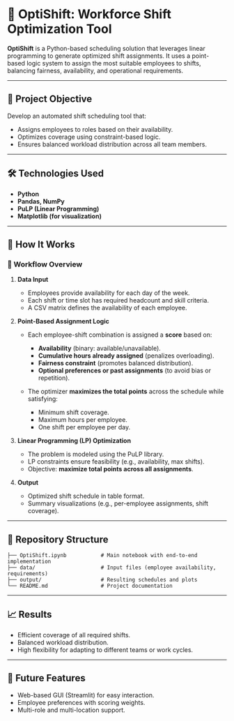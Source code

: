 # 🧠 OptiShift: Workforce Shift Optimization Tool

**OptiShift** is a Python-based scheduling solution that leverages linear programming to generate optimized shift assignments. It uses a point-based logic system to assign the most suitable employees to shifts, balancing fairness, availability, and operational requirements.

---

## 🎯 Project Objective

Develop an automated shift scheduling tool that:

* Assigns employees to roles based on their availability.
* Optimizes coverage using constraint-based logic.
* Ensures balanced workload distribution across all team members.

---

## 🛠️ Technologies Used

* **Python**
* **Pandas, NumPy**
* **PuLP (Linear Programming)**
* **Matplotlib (for visualization)**

---

## 🧮 How It Works

### 🔄 Workflow Overview

1. **Data Input**

   * Employees provide availability for each day of the week.
   * Each shift or time slot has required headcount and skill criteria.
   * A CSV matrix defines the availability of each employee.

2. **Point-Based Assignment Logic**

   * Each employee-shift combination is assigned a **score** based on:

     * **Availability** (binary: available/unavailable).
     * **Cumulative hours already assigned** (penalizes overloading).
     * **Fairness constraint** (promotes balanced distribution).
     * **Optional preferences or past assignments** (to avoid bias or repetition).
   * The optimizer **maximizes the total points** across the schedule while satisfying:

     * Minimum shift coverage.
     * Maximum hours per employee.
     * One shift per employee per day.

3. **Linear Programming (LP) Optimization**

   * The problem is modeled using the PuLP library.
   * LP constraints ensure feasibility (e.g., availability, max shifts).
   * Objective: **maximize total points across all assignments**.

4. **Output**

   * Optimized shift schedule in table format.
   * Summary visualizations (e.g., per-employee assignments, shift coverage).

---

## 📁 Repository Structure

```
├── OptiShift.ipynb           # Main notebook with end-to-end implementation
├── data/                     # Input files (employee availability, requirements)
├── output/                   # Resulting schedules and plots
└── README.md                 # Project documentation
```

---

## 📈 Results

* Efficient coverage of all required shifts.
* Balanced workload distribution.
* High flexibility for adapting to different teams or work cycles.

---

## 🚀 Future Features

* Web-based GUI (Streamlit) for easy interaction.
* Employee preferences with scoring weights.
* Multi-role and multi-location support.

